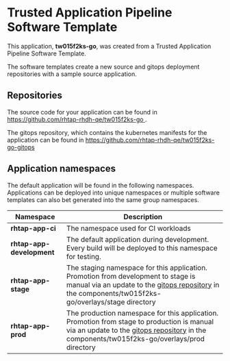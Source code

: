 # Trusted Application Pipeline Software Template

This application, **tw015f2ks-go**, was created from a Trusted Application Pipeline Software Template.

The software templates create a new source and gitops deployment repositories with a sample source application. 

## Repositories

The source code for your application can be found in [https://github.com/rhtap-rhdh-qe/tw015f2ks-go ](https://github.com/rhtap-rhdh-qe/tw015f2ks-go ).
 
The gitops repository, which contains the kubernetes manifests for the application can be found in 
[https://github.com/rhtap-rhdh-qe/tw015f2ks-go-gitops ](https://github.com/rhtap-rhdh-qe/tw015f2ks-go-gitops ) 

## Application namespaces 

The default application will be found in the following namespaces. Applications can be deployed into unique namespaces or multiple software templates can also bet generated into the same group namespaces.  

|  Namespace   |  Description   |  
| -------- | -------- |
| **rhtap-app-ci** | The namespace used for CI workloads |
| **rhtap-app-development** | The default application during development. Every build will be deployed to this namespace for testing. |
| **rhtap-app-stage** | The staging namespace for this application. Promotion from development to stage is manual via an update to the [gitops repository](https://github.com/rhtap-rhdh-qe/tw015f2ks-go-gitops ) in the components/tw015f2ks-go/overlays/stage directory |
| **rhtap-app-prod** | The production namespace for this application. Promotion from stage to production is manual via an update to the [gitops repository](https://github.com/rhtap-rhdh-qe/tw015f2ks-go-gitops ) in the components/tw015f2ks-go/overlays/prod directory |